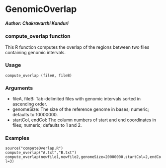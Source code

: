 # GenomicOverlap

##### Author: Chakravarthi Kanduri

### compute_overlap function

This R function computes the overlap of the regions between two files containing genomic intervals. 

### Usage 

`compute_overlap (fileA, fileB)`

### Arguments

- fileA, fileB:        Tab-delimited files with genomic intervals sorted in ascending order.  
- genomeSize:          The size of the reference genome in bases; numeric; defaults to 10000000.  
- startCol, endCol:    The column numbers of start and end coordinates in files; numeric; defaults to 1 and 2.  

### Examples

`source("computeOverlap.R")`  
`compute_overlap("A.txt","B.txt")`  
`compute_overlap(newfile1,newfile2,genomeSize=20000000,startCol=2,endCol=3)`  
